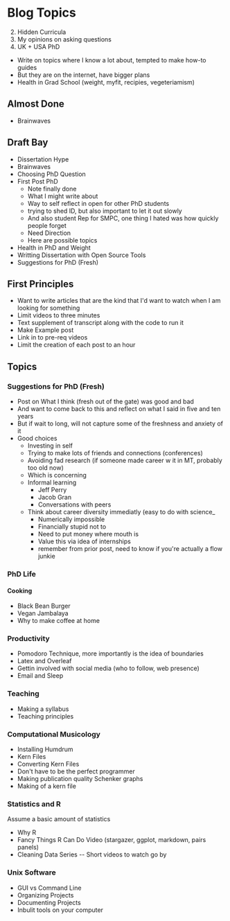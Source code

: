 # Blog Topics 

2. Hidden Curricula
3. My opinions on asking questions
4. UK + USA PhD

* Write on topics where I know a lot about, tempted to make how-to guides
* But they are on the internet, have bigger plans
* Health in Grad School (weight, myfit, recipies, vegeteriamism) 

## Almost Done 

* Brainwaves

## Draft Bay 

* Dissertation Hype
* Brainwaves 
* Choosing PhD Question 
* First Post PhD 
	- Note finally done
	- What I might write about
	- Way to self reflect in open for other PhD students
	- trying to shed ID, but also important to let it out slowly 
	- And also student Rep for SMPC, one thing I hated was how quickly people forget 
	- Need Direction 
	- Here are possible topics 
* Health in PhD and Weight
* Writting Dissertation with Open Source Tools
* Suggestions for PhD (Fresh)

## First Principles

* Want to write articles that are the kind that I'd want to watch when I am looking for something
* Limit videos to three minutes 
* Text supplement of transcript along with the code to run it 
* Make Example post 
* Link in to pre-req videos
* Limit the creation of each post to an hour

## Topics 

### Suggestions for PhD (Fresh)

* Post on What I think (fresh out of the gate) was good and bad
* And want to come back to this and reflect on what I said in five and ten years
* But if wait to long, will not capture some of the freshness and anxiety of it
* Good choices
	- Investing in self 
	- Trying to make lots of friends and connections (conferences) 
	- Avoiding fad research (if someone made career w it in MT, probably too old now) 
	- Which is concerning
	- Informal learning 
		- Jeff Perry
		- Jacob Gran 
		- Conversations with peers 
	- Think about career diversity immediatly (easy to do with science_
		- Numerically impossible
		- Financially stupid not to
		- Need to put money where mouth is 
		- Value this via idea of internships
		- remember from prior post, need to know if you're actually a flow junkie 

### PhD Life

#### Cooking 

* Black Bean Burger
* Vegan Jambalaya 
* Why to make coffee at home

### Productivity 

* Pomodoro Technique, more importantly is the idea of boundaries 
* Latex and Overleaf 
* Gettin involved with social media (who to follow, web presence) 
* Email and Sleep 

### Teaching

* Making a syllabus
* Teaching principles 

### Computational Musicology 

* Installing Humdrum 
* Kern Files 
* Converting Kern Files
* Don't have to be the perfect programmer
* Making publication quality Schenker graphs 
* Making of a kern file 

### Statistics and R

Assume a basic amount of statistics

* Why R
* Fancy Things R Can Do Video (stargazer, ggplot, markdown, pairs panels) 
* Cleaning Data Series -- Short videos to watch go by 

### Unix Software 

* GUI vs Command Line 
* Organizing Projects
* Documenting Projects 
* Inbulit tools on your computer
